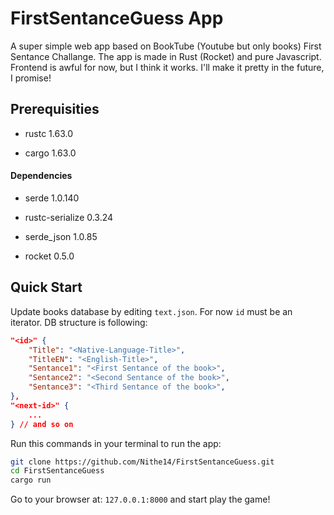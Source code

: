 # FirstSentanceGuess App

A super simple web app based on BookTube (Youtube but only books) First Sentance Challange. The app is made in Rust (Rocket) and pure Javascript. Frontend is awful for now, but I think it works. I'll make it pretty in the future, I promise!

## Prerequisities

- rustc 1.63.0

- cargo 1.63.0

#### Dependencies

- serde 1.0.140

- rustc-serialize 0.3.24

- serde_json 1.0.85

- rocket 0.5.0

## Quick Start

Update books database by editing `text.json`. For now `id` must be an iterator. DB structure is following:

```json
"<id>" {
    "Title": "<Native-Language-Title>",
    "TitleEN": "<English-Title>",
    "Sentance1": "<First Sentance of the book>",
    "Sentance2": "<Second Sentance of the book>",
    "Sentance3": "<Third Sentance of the book>",
},
"<next-id>" {
    ...
} // and so on
```

Run this commands in your terminal to run the app:

```bash
git clone https://github.com/Nithe14/FirstSentanceGuess.git
cd FirstSentanceGuess
cargo run
```

Go to your browser at: `127.0.0.1:8000`  and start play the game!
